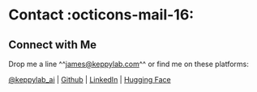 # Contact :octicons-mail-16:
## Connect with Me

 Drop me a line ^^james@keppylab.com^^ or find me on these platforms:

[@keppylab_ai](https://twitter.com/keppylab_ai) | [Github](https://github.com/keppy) | [LinkedIn](https://www.linkedin.com/in/james-dominguez-5b342b226/) | [Hugging Face](https://huggingface.co/keppy)
